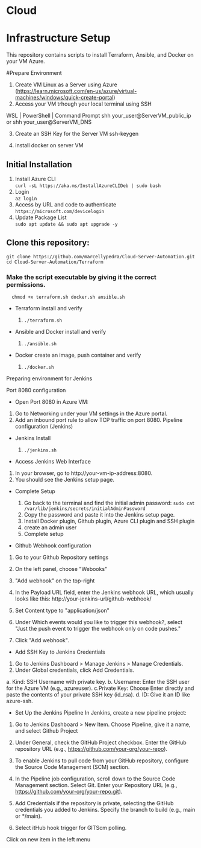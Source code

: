 # Cloud
# Infrastructure Setup

This repository contains scripts to install Terraform, Ansible, and Docker on your VM Azure.

#Prepare Environment

1. Create VM Linux as a Server using Azure (https://learn.microsoft.com/en-us/azure/virtual-machines/windows/quick-create-portal)
2. Access your VM trhough your local terminal using SSH

WSL | PowerShell | Command Prompt
shh your_user@ServerVM_public_ip or shh your_user@ServerVM_DNS

3. Create an SSH Key for the Server VM
ssh-keygen

4. install docker on server VM


## Initial Installation
   1. Install Azure CLI   
      ```curl -sL https://aka.ms/InstallAzureCLIDeb | sudo bash```
   2. Login   
      ```az login```
   3. Access by URL and code to authenticate   
      ```https://microsoft.com/devicelogin ```
   4. Update Package List   
      ```sudo apt update && sudo apt upgrade -y```
      
## Clone this repository:
   ```git clone https://github.com/marcellypedra/Cloud-Server-Automation.git```   
   ```cd Cloud-Server-Automation/Terraform```
   
   ### Make the script executable by giving it the correct permissions. 
      chmod +x terraform.sh docker.sh ansible.sh 

   - Terraform install and verify
      1. ```./terraform.sh```   
      
   - Ansible and Docker install and verify
      1. ```./ansible.sh```   
     

   - Docker create an image, push container and verify
      1. ```./docker.sh```
    
Preparing environment for Jenkins

Port 8080 configuration
- Open Port 8080 in Azure VM:
1. Go to Networking under your VM settings in the Azure portal.
2. Add an inbound port rule to allow TCP traffic on port 8080.
Pipeline configuration (Jenkins)

- Jenkins Install
  1. ````./jenkins.sh````


- Access Jenkins Web Interface
1. In your browser, go to http://your-vm-ip-address:8080.
2. You should see the Jenkins setup page.

- Complete Setup
  1. Go back to the terminal and find the initial admin password:
   ````sudo cat /var/lib/jenkins/secrets/initialAdminPassword````
  2. Copy the password and paste it into the Jenkins setup page.
  3. Install Docker plugin, Github plugin, Azure CLI plugin and SSH plugin
  4. create an admin user
  5. Complete setup

- Github Webhook configuration

1. Go to your Github Repository settings 
2. On the left panel, choose "Webooks"
3. "Add webhook" on the top-right
4. In the Payload URL field, enter the Jenkins webhook URL, which usually looks like this: http://your-jenkins-url/github-webhook/

5. Set Content type to "application/json"

6. Under Which events would you like to trigger this webhook?, select "Just the push event to trigger the webhook only on code pushes."
7. Click "Add webhook".

- Add SSH Key to Jenkins Credentials

 1. Go to Jenkins Dashboard > Manage Jenkins > Manage Credentials.
 2. Under Global credentials, click Add Credentials.

  a. Kind: SSH Username with private key.
  b. Username: Enter the SSH user for the Azure VM (e.g., azureuser).
  c.Private Key: Choose Enter directly and paste the contents of your private SSH key (id_rsa).
  d. ID: Give it an ID like azure-ssh.


- Set Up the Jenkins Pipeline
In Jenkins, create a new pipeline project:

1. Go to Jenkins Dashboard > New Item.
Choose Pipeline, give it a name,  and select Github Project

2. Under General, check the GitHub Project checkbox.
Enter the GitHub repository URL (e.g., https://github.com/your-org/your-repo).

3. To enable Jenkins to pull code from your GitHub repository, configure the Source Code Management (SCM) section.

4. In the Pipeline job configuration, scroll down to the Source Code Management section.
Select Git.
Enter your Repository URL (e.g., https://github.com/your-org/your-repo.git).

5. Add Credentials if the repository is private, selecting the GitHub credentials you added to Jenkins.
Specify the branch to build (e.g., main or */main).

6. Select itHub hook trigger for GITScm polling.



















Click on new item  in the left menu
 

  
   





        

        
     





